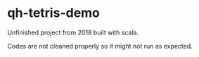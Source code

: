 # qh-tetris-demo

Unfinished project from 2018 built with scala.

Codes are not cleaned properly so it might not run as expected.
